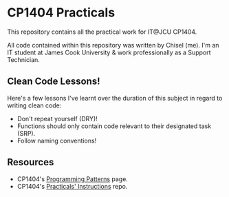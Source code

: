 # CP1404 Practicals

This repository contains all the practical work for IT@JCU CP1404.

All code contained within this repository was written by Chisel (me). I'm an IT student at James Cook University & work
professionally as a Support Technician.

## Clean Code Lessons!

Here's a few lessons I've learnt over the duration of this subject in regard to writing clean code:

- Don't repeat yourself (DRY)!
- Functions should only contain code relevant to their designated task (SRP).
- Follow naming conventions!

## Resources

- CP1404's <a href="https://github.com/CP1404/Starter/wiki/Programming-Patterns">Programming Patterns</a> page.
- CP1404's <a href="https://github.com/CP1404/Practicals/tree/master">Practicals' Instructions</a> repo.